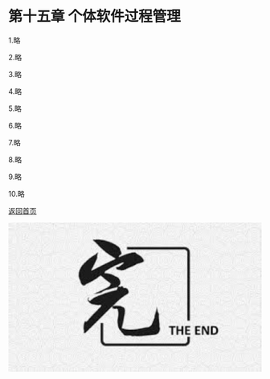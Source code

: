 # 第十五章 个体软件过程管理

1.略

2.略

3.略

4.略

5.略

6.略

7.略

8.略

9.略

10.略

[返回首页](/README.md)

![](/end.jpg)
